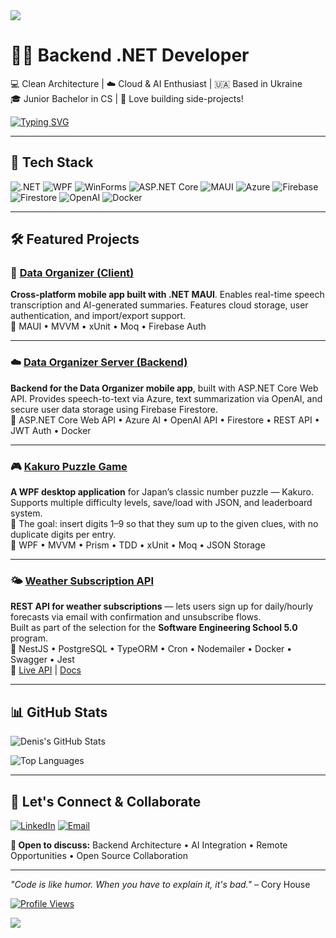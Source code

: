 <img src="https://capsule-render.vercel.app/api?type=waving&color=512BD4&height=200&section=header&text=Hi,%20I'm%20Denis%20Bredun!&fontSize=40&fontColor=ffffff&animation=fadeIn" />

# 👨‍💻 Backend .NET Developer  
💻 Clean Architecture | ☁️ Cloud & AI Enthusiast | 🇺🇦 Based in Ukraine  
🎓 Junior Bachelor in CS | 🧪 Love building side-projects!

[![Typing SVG](https://readme-typing-svg.herokuapp.com?color=0b8fff&lines=Backend+.NET+Developer;AI+%26+Cloud+Enthusiast;Building+Modern+Apps+with+C%23+and+MAUI)](https://git.io/typing-svg)

---

## 🚀 Tech Stack

![.NET](https://img.shields.io/badge/.NET-512BD4?style=for-the-badge&logo=dotnet&logoColor=white)
![WPF](https://img.shields.io/badge/WPF-512BD4?style=for-the-badge&logo=windows&logoColor=white)
![WinForms](https://img.shields.io/badge/WinForms-0078D7?style=for-the-badge&logo=windows10&logoColor=white)
![ASP.NET Core](https://img.shields.io/badge/ASP.NET_Core-512BD4?style=for-the-badge&logo=dotnet)
![MAUI](https://img.shields.io/badge/MAUI-512BD4?style=for-the-badge&logo=.net)
![Azure](https://img.shields.io/badge/Azure-0078D4?style=for-the-badge&logo=microsoftazure)
![Firebase](https://img.shields.io/badge/Firebase-FFCA28?style=for-the-badge&logo=firebase)
![Firestore](https://img.shields.io/badge/Firestore-ffcb2b?style=for-the-badge&logo=firebase&logoColor=black)
![OpenAI](https://img.shields.io/badge/OpenAI_API-412991?style=for-the-badge&logo=openai&logoColor=white)
![Docker](https://img.shields.io/badge/Docker-2496ED?style=for-the-badge&logo=docker&logoColor=white)

---

## 🛠️ Featured Projects

### 📱 [Data Organizer (Client)](https://github.com/Denis-Bredun/Data-Organizer)  
**Cross-platform mobile app built with .NET MAUI**. Enables real-time speech transcription and AI-generated summaries. Features cloud storage, user authentication, and import/export support.  
🔧 MAUI • MVVM • xUnit • Moq • Firebase Auth 

---

### ☁️ [Data Organizer Server (Backend)](https://github.com/Denis-Bredun/Data_Organizer_Server)  
**Backend for the Data Organizer mobile app**, built with ASP.NET Core Web API. Provides speech-to-text via Azure, text summarization via OpenAI, and secure user data storage using Firebase Firestore.  
🔧 ASP.NET Core Web API • Azure AI • OpenAI API • Firestore • REST API • JWT Auth • Docker

---

### 🎮 [Kakuro Puzzle Game](https://github.com/Denis-Bredun/Kakuro)  
**A WPF desktop application** for Japan’s classic number puzzle — Kakuro. Supports multiple difficulty levels, save/load with JSON, and leaderboard system.  
🧠 The goal: insert digits 1–9 so that they sum up to the given clues, with no duplicate digits per entry.  
🔧 WPF • MVVM • Prism • TDD • xUnit • Moq • JSON Storage

---

### 🌤️ [Weather Subscription API](https://github.com/Denis-Bredun/Weather-Subscription-API)  
**REST API for weather subscriptions** — lets users sign up for daily/hourly forecasts via email with confirmation and unsubscribe flows.  
Built as part of the selection for the **Software Engineering School 5.0** program.  
🔧 NestJS • PostgreSQL • TypeORM • Cron • Nodemailer • Docker • Swagger • Jest  
🔗 [Live API](https://weather-subscription-api-h5i1.onrender.com) | [Docs](https://weather-subscription-api-h5i1.onrender.com/api/docs)

---

## 📊 GitHub Stats

![Denis's GitHub Stats](https://github-readme-stats.vercel.app/api?username=Denis-Bredun&show_icons=true&theme=tokyonight&count_private=true)

![Top Languages](https://github-readme-stats.vercel.app/api/top-langs/?username=Denis-Bredun&layout=compact&theme=tokyonight)

---

## 🤝 **Let's Connect & Collaborate**

[![LinkedIn](https://img.shields.io/badge/LinkedIn-0077B5?style=for-the-badge&logo=linkedin&logoColor=white)](https://linkedin.com/in/denis-bredun)
[![Email](https://img.shields.io/badge/Email-D14836?style=for-the-badge&logo=gmail&logoColor=white)](mailto:bredun.denis@gmail.com)

**💬 Open to discuss:** Backend Architecture • AI Integration • Remote Opportunities • Open Source Collaboration

---

*"Code is like humor. When you have to explain it, it's bad."* – Cory House

[![Profile Views](https://komarev.com/ghpvc/?username=Denis-Bredun&color=58A6FF&style=flat-square&label=Profile+Views)](https://github.com/Denis-Bredun)

<img src="https://capsule-render.vercel.app/api?type=waving&color=gradient&customColorList=24&height=100&section=footer" />
